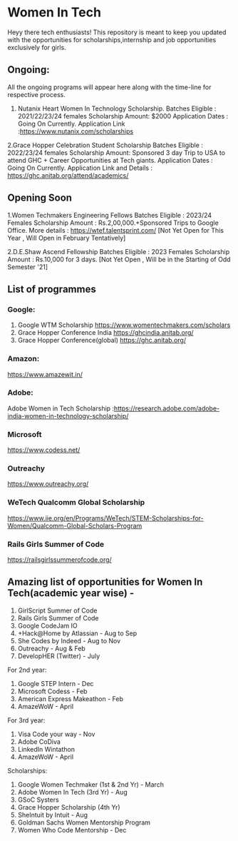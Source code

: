 # Women In Tech
Heyy there tech enthusiasts!
This repository is meant to keep you updated with the opportunities for scholarships,internship and job opportunities exclusively for girls.
##
## Ongoing:
All the ongoing programs will appear here along with the time-line for respective process.

1. Nutanix Heart Women In Technology Scholarship.
Batches Eligible : 2021/22/23/24 females
Scholarship Amount: $2000
Application Dates : Going On Currently.
Application Link :https://www.nutanix.com/scholarships

2.Grace Hopper Celebration Student Scholarship
Batches Eligible : 2022/23/24 females
Scholarship Amount: Sponsored 3 day Trip to USA to attend GHC + Career Opportunities at Tech giants.
Application Dates : Going On Currently.
Application Link and Details : https://ghc.anitab.org/attend/academics/

## Opening Soon
1.Women Techmakers Engineering Fellows 
Batches Eligible : 2023/24 Females
Scholarship Amount : Rs.2,00,000.+Sponsored Trips to Google Office.
More details : https://wtef.talentsprint.com/
[Not Yet Open for This Year , Will Open in February Tentatively]

2.D.E.Shaw Ascend Fellowship
Batches Eligible : 2023 Females
Scholarship Amount : Rs.10,000 for 3 days.
[Not Yet Open , Will be in the Starting of Odd Semester '21]




## List of programmes
### Google:
1. Google WTM Scholarship 
    https://www.womentechmakers.com/scholars
2. Grace Hopper Conference India https://ghcindia.anitab.org/
3. Grace Hopper Conference(global) https://ghc.anitab.org/
    
 ### Amazon:
 https://www.amazewit.in/ 
 
 ### Adobe:
 Adobe Women in Tech Scholarship :https://research.adobe.com/adobe-india-women-in-technology-scholarship/
 
 ### Microsoft
 https://www.codess.net/
 
 ### Outreachy
 https://www.outreachy.org/
 
 ### WeTech Qualcomm Global Scholarship 
 https://www.iie.org/en/Programs/WeTech/STEM-Scholarships-for-Women/Qualcomm-Global-Scholars-Program
 
 ### Rails Girls Summer of Code
 https://railsgirlssummerofcode.org/
 
 
 ## Amazing list of opportunities for Women In Tech(academic year wise) -

1. GirlScript Summer of Code
2. Rails Girls Summer of Code
3. Google CodeJam IO
4. +Hack@Home by Atlassian - Aug to Sep
5. She Codes by Indeed - Aug to Nov
6. Outreachy - Aug & Feb
7. DevelopHER (Twitter) - July

For 2nd year:
1. Google STEP Intern - Dec
2. Microsoft Codess - Feb
3. American Express Makeathon - Feb
4. AmazeWoW - April

For 3rd year:
1. Visa Code your way - Nov
2. Adobe CoDiva
3. LinkedIn Wintathon
4. AmazeWoW - April

Scholarships:
1. Google Women Techmaker (1st & 2nd Yr) - March
2. Adobe Women In Tech (3rd Yr) - Aug
3. GSoC Systers
4. Grace Hopper Scholarship (4th Yr)
5. SheIntuit by Intuit - Aug
6. Goldman Sachs Women Mentorship Program
7. Women Who Code Mentorship - Dec


